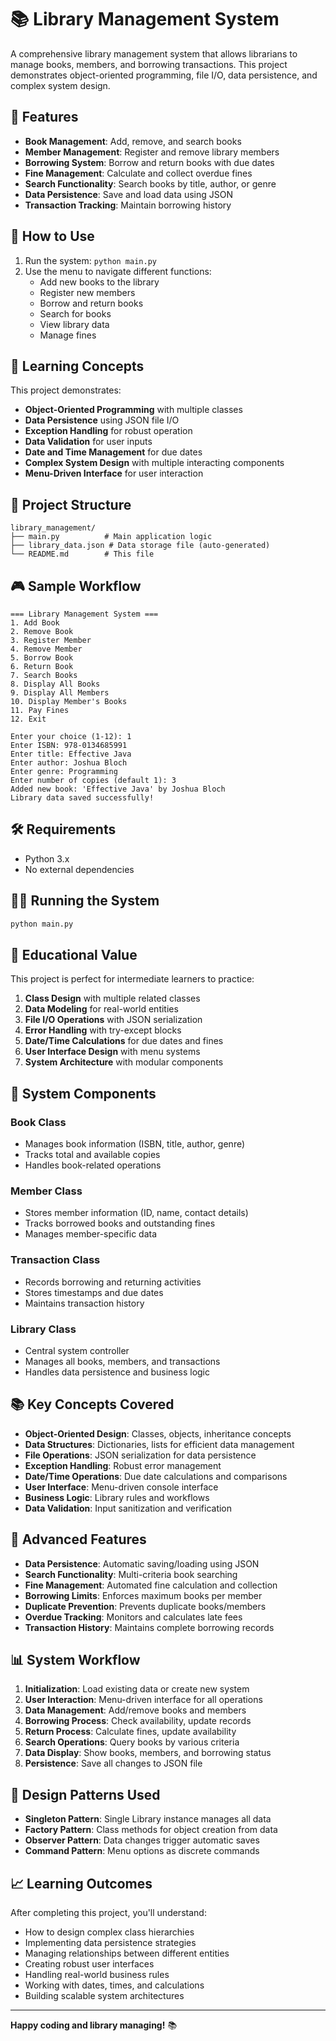 # 📚 Library Management System

A comprehensive library management system that allows librarians to manage books, members, and borrowing transactions. This project demonstrates object-oriented programming, file I/O, data persistence, and complex system design.

## 🎯 Features

- **Book Management**: Add, remove, and search books
- **Member Management**: Register and remove library members
- **Borrowing System**: Borrow and return books with due dates
- **Fine Management**: Calculate and collect overdue fines
- **Search Functionality**: Search books by title, author, or genre
- **Data Persistence**: Save and load data using JSON
- **Transaction Tracking**: Maintain borrowing history

## 🚀 How to Use

1. Run the system: `python main.py`
2. Use the menu to navigate different functions:
   - Add new books to the library
   - Register new members
   - Borrow and return books
   - Search for books
   - View library data
   - Manage fines

## 🧠 Learning Concepts

This project demonstrates:
- **Object-Oriented Programming** with multiple classes
- **Data Persistence** using JSON file I/O
- **Exception Handling** for robust operation
- **Data Validation** for user inputs
- **Date and Time Management** for due dates
- **Complex System Design** with multiple interacting components
- **Menu-Driven Interface** for user interaction

## 📁 Project Structure

```
library_management/
├── main.py          # Main application logic
├── library_data.json # Data storage file (auto-generated)
└── README.md        # This file
```

## 🎮 Sample Workflow

```
=== Library Management System ===
1. Add Book
2. Remove Book
3. Register Member
4. Remove Member
5. Borrow Book
6. Return Book
7. Search Books
8. Display All Books
9. Display All Members
10. Display Member's Books
11. Pay Fines
12. Exit

Enter your choice (1-12): 1
Enter ISBN: 978-0134685991
Enter title: Effective Java
Enter author: Joshua Bloch
Enter genre: Programming
Enter number of copies (default 1): 3
Added new book: 'Effective Java' by Joshua Bloch
Library data saved successfully!
```

## 🛠 Requirements

- Python 3.x
- No external dependencies

## 🏃‍♂️ Running the System

```bash
python main.py
```

## 🎯 Educational Value

This project is perfect for intermediate learners to practice:
1. **Class Design** with multiple related classes
2. **Data Modeling** for real-world entities
3. **File I/O Operations** with JSON serialization
4. **Error Handling** with try-except blocks
5. **Date/Time Calculations** for due dates and fines
6. **User Interface Design** with menu systems
7. **System Architecture** with modular components

## 🤔 System Components

### Book Class
- Manages book information (ISBN, title, author, genre)
- Tracks total and available copies
- Handles book-related operations

### Member Class
- Stores member information (ID, name, contact details)
- Tracks borrowed books and outstanding fines
- Manages member-specific data

### Transaction Class
- Records borrowing and returning activities
- Stores timestamps and due dates
- Maintains transaction history

### Library Class
- Central system controller
- Manages all books, members, and transactions
- Handles data persistence and business logic

## 📚 Key Concepts Covered

- **Object-Oriented Design**: Classes, objects, inheritance concepts
- **Data Structures**: Dictionaries, lists for efficient data management
- **File Operations**: JSON serialization for data persistence
- **Exception Handling**: Robust error management
- **Date/Time Operations**: Due date calculations and comparisons
- **User Interface**: Menu-driven console interface
- **Business Logic**: Library rules and workflows
- **Data Validation**: Input sanitization and verification

## 🔧 Advanced Features

- **Data Persistence**: Automatic saving/loading using JSON
- **Search Functionality**: Multi-criteria book searching
- **Fine Management**: Automated fine calculation and collection
- **Borrowing Limits**: Enforces maximum books per member
- **Duplicate Prevention**: Prevents duplicate books/members
- **Overdue Tracking**: Monitors and calculates late fees
- **Transaction History**: Maintains complete borrowing records

## 📊 System Workflow

1. **Initialization**: Load existing data or create new system
2. **User Interaction**: Menu-driven interface for all operations
3. **Data Management**: Add/remove books and members
4. **Borrowing Process**: Check availability, update records
5. **Return Process**: Calculate fines, update availability
6. **Search Operations**: Query books by various criteria
7. **Data Display**: Show books, members, and borrowing status
8. **Persistence**: Save all changes to JSON file

## 🎨 Design Patterns Used

- **Singleton Pattern**: Single Library instance manages all data
- **Factory Pattern**: Class methods for object creation from data
- **Observer Pattern**: Data changes trigger automatic saves
- **Command Pattern**: Menu options as discrete commands

## 📈 Learning Outcomes

After completing this project, you'll understand:
- How to design complex class hierarchies
- Implementing data persistence strategies
- Managing relationships between different entities
- Creating robust user interfaces
- Handling real-world business rules
- Working with dates, times, and calculations
- Building scalable system architectures

---

**Happy coding and library managing!** 📚